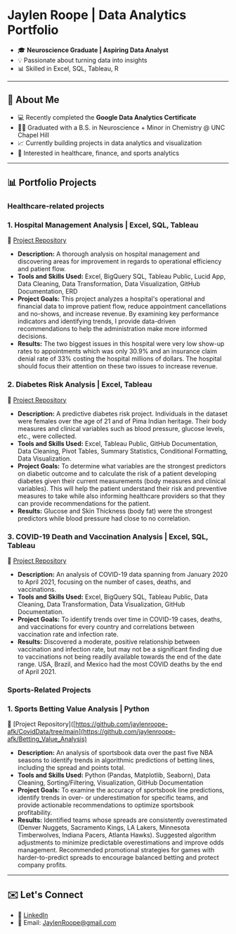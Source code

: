 # Jaylen Roope | Data Analytics Portfolio 

- 🎓 **Neuroscience Graduate | Aspiring Data Analyst**
- 💡 Passionate about turning data into insights 
- 📊 Skilled in Excel, SQL, Tableau, R

---

## 📖 About Me
- 💻 Recently completed the **Google Data Analytics Certificate**
- 🧑‍🎓 Graduated with a B.S. in Neuroscience + Minor in Chemistry @ UNC Chapel Hill
- 📈 Currently building projects in data analytics and visualization
- 🎯 Interested in healthcare, finance, and sports analytics

---

## 📊 Portfolio Projects
### Healthcare-related projects

### 1. Hospital Management Analysis | Excel, SQL, Tableau
🔗 [Project Repository](https://github.com/jaylenroope-afk/Hospital-Management-)
   - **Description:**
     A thorough analysis on hospital management and discovering areas for improvement in regards to operational efficiency and patient flow. 
   - **Tools and Skills Used:**
     Excel, BigQuery SQL, Tableau Public, Lucid App, Data Cleaning, Data Transformation, Data Visualization, GitHub Documentation, ERD
   - **Project Goals:**
     This project analyzes a hospital's operational and financial data to improve patient flow, reduce appointment cancellations and no-shows, and increase revenue. By examining key performance indicators and identifying trends, I provide data-driven recommendations to help the administration make more informed decisions.
   - **Results:**
     The two biggest issues in this hospital were very low show-up rates to appointments which was only 30.9% and an insurance claim denial rate of 33% costing the hospital millions of dollars. The hospital should focus their attention on these two issues to increase revenue. 

### 2. Diabetes Risk Analysis | Excel, Tableau
🔗 [Project Repository](https://github.com/jaylenroope-afk/DiabetesRiskPredictor)
   - **Description:**
     A predictive diabetes risk project. Individuals in the dataset were females over the age of 21 and of Pima Indian heritage. Their body measures and clinical variables such as blood pressure, glucose levels, etc., were collected. 
   - **Tools and Skills Used:**
     Excel, Tableau Public, GitHub Documentation, Data Cleaning, Pivot Tables, Summary Statistics, Conditional Formatting, Data Visualization.
   - **Project Goals:**
     To determine what variables are the strongest predictors on diabetic outcome and to calculate the risk of a patient developing diabetes given their current measurements (body measures and clinical variables). This will help the patient understand their risk and preventive measures to take while also informing healthcare providers so that they can provide recommendations for the patient.
   - **Results:**
     Glucose and Skin Thickness (body fat) were the strongest predictors while blood pressure had close to no correlation.


### 3. COVID-19 Death and Vaccination Analysis | Excel, SQL, Tableau
🔗 [Project Repository](https://github.com/jaylenroope-afk/CovidData/tree/main)
   - **Description:**
     An analysis of COVID-19 data spanning from January 2020 to April 2021, focusing on the number of cases, deaths, and vaccinations.
   - **Tools and Skills Used:**
     Excel, BigQuery SQL, Tableau Public, Data Cleaning, Data Transformation, Data Visualization, GitHub Documentation.
   - **Project Goals:**
     To identify trends over time in COVID-19 cases, deaths, and vaccinations for every country and correlations between vaccination rate and infection rate.
   - **Results:**
     Discovered a moderate, positive relationship between vaccination and infection rate, but may not be a significant finding due to vaccinations not being readily available towards the end of the date range. USA, Brazil, and Mexico had the most COVID deaths by the end of April 2021.

### Sports-Related Projects

### 1. Sports Betting Value Analysis | Python
🔗 [Project Repository]([https://github.com/jaylenroope-afk/CovidData/tree/main](https://github.com/jaylenroope-afk/Betting_Value_Analysis)
   - **Description:**
     An analysis of sportsbook data over the past five NBA seasons to identify trends in algorithmic predictions of betting lines, including the spread and points total.
   - **Tools and Skills Used:**
     Python (Pandas, Matplotlib, Seaborn), Data Cleaning, Sorting/Filtering, Visualization, GitHub Documentation
   - **Project Goals:**
     To examine the accuracy of sportsbook line predictions, identify trends in over- or underestimation for specific teams, and provide actionable recommendations to optimize sportsbook profitability.
   - **Results:**
     Identified teams whose spreads are consistently overestimated (Denver Nuggets, Sacramento Kings, LA Lakers, Minnesota Timberwolves, Indiana Pacers, Atlanta Hawks). Suggested algorithm adjustments to minimize predictable overestimations and improve odds management. Recommended promotional strategies for games with harder-to-predict spreads to encourage balanced betting and protect company profits.




---

## ✉️ Let's Connect
- 🔗 [LinkedIn](www.linkedin.com/in/jaylen-roope-a00478224)
- 📧 Email: JaylenRoope@gmail.com
